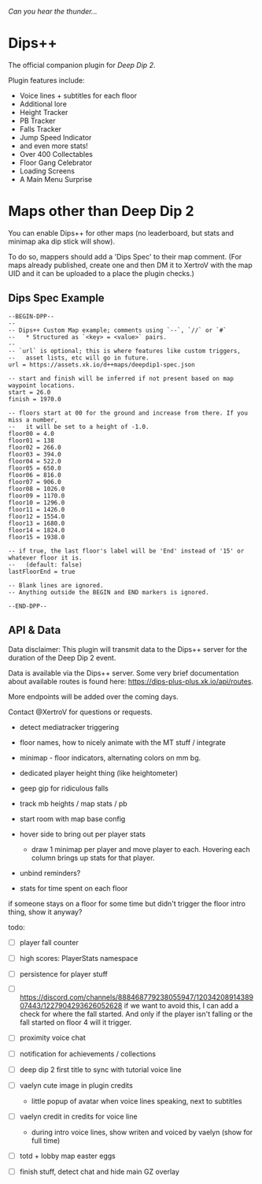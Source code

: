 
*Can you hear the thunder...*

# Dips++

The official companion plugin for *Deep Dip 2*.

Plugin features include:
* Voice lines + subtitles for each floor
* Additional lore
* Height Tracker
* PB Tracker
* Falls Tracker
* Jump Speed Indicator
* and even more stats!
* Over 400 Collectables
* Floor Gang Celebrator
* Loading Screens
* A Main Menu Surprise

# Maps other than Deep Dip 2

You can enable Dips++ for other maps (no leaderboard, but stats and minimap aka dip stick will show).

To do so, mappers should add a 'Dips Spec' to their map comment. (For maps already published, create one and then DM it to XertroV with the map UID and it can be uploaded to a place the plugin checks.)

## Dips Spec Example

```
--BEGIN-DPP--
--
-- Dips++ Custom Map example; comments using `--`, `//` or `#`
--   * Structured as `<key> = <value>` pairs.
--
-- `url` is optional; this is where features like custom triggers,
--   asset lists, etc will go in future.
url = https://assets.xk.io/d++maps/deepdip1-spec.json

-- start and finish will be inferred if not present based on map waypoint locations.
start = 26.0
finish = 1970.0

-- floors start at 00 for the ground and increase from there. If you miss a number,
--   it will be set to a height of -1.0.
floor00 = 4.0
floor01 = 138
floor02 = 266.0
floor03 = 394.0
floor04 = 522.0
floor05 = 650.0
floor06 = 816.0
floor07 = 906.0
floor08 = 1026.0
floor09 = 1170.0
floor10 = 1296.0
floor11 = 1426.0
floor12 = 1554.0
floor13 = 1680.0
floor14 = 1824.0
floor15 = 1938.0

-- if true, the last floor's label will be 'End' instead of '15' or whatever floor it is.
--   (default: false)
lastFloorEnd = true

-- Blank lines are ignored.
-- Anything outside the BEGIN and END markers is ignored.

--END-DPP--
```

## API & Data

Data disclaimer: This plugin will transmit data to the Dips++ server for the duration of the Deep Dip 2 event.

Data is available via the Dips++ server. Some very brief documentation about available routes is found here: <https://dips-plus-plus.xk.io/api/routes>.

More endpoints will be added over the coming days.

Contact @XertroV for questions or requests.












- detect mediatracker triggering

- floor names, how to nicely animate with the MT stuff / integrate

- minimap - floor indicators, alternating colors on mm bg.
- dedicated player height thing (like heightometer)
- geep gip for ridiculous falls
- track mb heights / map stats / pb
- start room with map base config


- hover side to bring out per player stats
  - draw 1 minimap per player and move player to each. Hovering each column brings up stats for that player.

- unbind reminders?

- stats for time spent on each floor


if someone stays on a floor for some time but didn't trigger the floor intro thing, show it anyway?


todo:
- [ ] player fall counter
- [ ] high scores: PlayerStats namespace
- [ ] persistence for player stuff
- [ ] <https://discord.com/channels/888468779238055947/1203420891438907443/1227904293626052628> if we want to avoid this, I can add a check for where the fall started. And only if the player isn't falling or the fall started on floor 4 will it trigger.
- [ ] proximity voice chat
- [ ] notification for achievements / collections

- [ ] deep dip 2 first title to sync with tutorial voice line
- [ ] vaelyn cute image in plugin credits
  - little popup of avatar when voice lines speaking, next to subtitles
- [ ] vaelyn credit in credits for voice line
  - during intro voice lines, show writen and voiced by vaelyn (show for full time)
- [ ] totd + lobby map easter eggs

- [ ] finish stuff, detect chat and hide main GZ overlay
